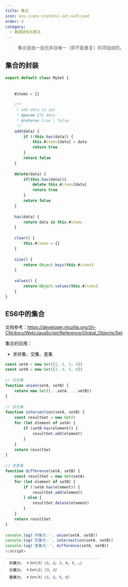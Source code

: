 ```yaml
---
title: 集合
icon: eos-icons:stateful-set-outlined
order: 4
category:
  - 数据结构与算法
---
```


> 集合是由一组无序且唯一（即不能重复）的项组成的。

## 集合的封装

````javascript
export default class MySet {
    

    #items = {}

    /**
     * add data to set
     * @param {*} data 
     * @returns true | false
     */
    add(data) {
        if (!this.has(data)) {
            this.#items[data] = data
            return true
        }
        return false
    }

    delete(data) {
        if(this.has(data)){
            delete this.#items[data]
            return true
        }
        return false
    }

    has(data) {
        return data in this.#items
    }

    clear() {
        this.#items = {}
    }

    size() {
        return Object.keys(this.#items)
    }

    values() {
        return Object.values(this.#items)
    }
}
````

## ES6中的集合

文档参考：https://developer.mozilla.org/zh-CN/docs/Web/JavaScript/Reference/Global_Objects/Set

集合的应用：

- 求并集、交集、差集

````javascript
const setA = new Set([1, 2, 3, 4])
const setB = new Set([3, 4, 5, 6])

// 求并集
function union(setA, setB) {
    return new Set([...setA, ...setB])
}

// 求交集
function intersection(setA, setB) {
    const resultSet = new Set()
    for (let element of setA) {
        if (setB.has(element)) {
            resultSet.add(element)
        }
    }
    return resultSet
}

// 求差集
function difference(setA, setB) {
    const resultSet = new Set(setA)
    for (let element of setB) {
        if (!setA.has(element)) {
            resultSet.add(element)
        } else {
            resultSet.delete(element)
        }
    }
    return resultSet
}

console.log('并集为：', union(setA, setB))
console.log('交集为：', intersection(setA, setB))
console.log('差集为：', difference(setA, setB))
</script>
````

![](../../../.vuepress/public/assets/images/brainBoom/dataStructure/image-20230514160523036-1705847565767-8.png)